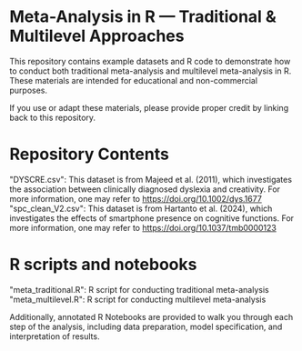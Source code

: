 # Meta-Analysis in R — Traditional & Multilevel Approaches
This repository contains example datasets and R code to demonstrate how to conduct both traditional meta-analysis and multilevel meta-analysis in R. These materials are intended for educational and non-commercial purposes.

If you use or adapt these materials, please provide proper credit by linking back to this repository.

# Repository Contents
"DYSCRE.csv": This dataset is from Majeed et al. (2011), which investigates the association between clinically diagnosed dyslexia and creativity. For more information, one may refer to https://doi.org/10.1002/dys.1677
"spc_clean_V2.csv": This dataset is from Hartanto et al. (2024), which investigates the effects of smartphone presence on cognitive functions. For more information, one may refer to https://doi.org/10.1037/tmb0000123

# R scripts and notebooks
"meta_traditional.R": R script for conducting traditional meta-analysis
"meta_multilevel.R": R script for conducting multilevel meta-analysis

Additionally, annotated R Notebooks are provided to walk you through each step of the analysis, including data preparation, model specification, and interpretation of results.

